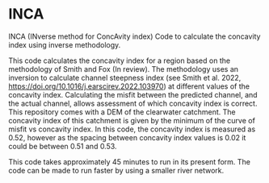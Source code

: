 # INCA
INCA (INverse method for ConcAvity index) Code to calculate the concavity index using inverse methodology.

This code calculates the concavity index for a region based on the methodology of Smith and Fox (In review). The methodology uses an inversion to calculate channel steepness index (see Smith et al. 2022, https://doi.org/10.1016/j.earscirev.2022.103970) at different values of the concavity index. Calculating the misfit between the predicted channel, and the actual channel, allows assessment of which concavity index is correct. This repository comes with a DEM of the clearwater catchment. The concavity index of this catchment is given by the minimum of the curve of misfit vs concavity index. In this code, the concavity index is measured as 0.52, however as the spacing between concavity index values is 0.02 it could be between 0.51 and 0.53. 

This code takes approximately 45 minutes to run in its present form. The code can be made to run faster by using a smaller river network. 
